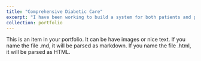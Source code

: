 ```yaml
---
title: "Comprehensive Diabetic Care"
excerpt: "I have been working to build a system for both patients and providers to create an extra channel between them. The system allows patients to record all major parameters necessary for diabetic management conveniently from their phones. The system allows the doctors to access more accurate, relevant ad frequent patient data for diabetic management and thus help them make better decisions. 1<br/><img src='/images/500x300.png'>"
collection: portfolio
---
```


This is an item in your portfolio. It can be have images or nice text. If you name the file .md, it will be parsed as markdown. If you name the file .html, it will be parsed as HTML. 
